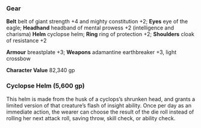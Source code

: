 ### **Gear**

**Belt** belt of giant strength +4 and mighty constitution +2;
**Eyes** eye of the eagle;
**Headhand** headband of mental prowess +2 (intelligence and charisma)
**Helm** cyclopse helm;
**Ring** ring of protection +2;
**Shoulders** cloak of resistance +2

**Armour** breastplate +3;
**Weapons** adamantine earthbreaker +3, light crossbow

**Character Value** 82,340 gp

### **Cyclopse Helm** (5,600 gp)
This helm is made from the husk of a cyclops’s shrunken head, and grants a limited version of that creature’s flash of insight ability. Once per day as an immediate action, the wearer can choose the result of the die roll instead of rolling her next attack roll, saving throw, skill check, or ability check.